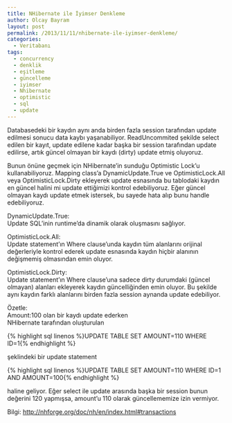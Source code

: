 ```yaml
---
title: NHibernate ile İyimser Denkleme
author: Olcay Bayram
layout: post
permalink: /2013/11/11/nhibernate-ile-iyimser-denkleme/
categories:
  - Veritabanı
tags:
  - concurrency
  - denklik
  - eşitleme
  - güncelleme
  - iyimser
  - Nhibernate
  - optimistic
  - sql
  - update
---
```

Databasedeki bir kaydın aynı anda birden fazla session tarafından update edilmesi sonucu data kaybı yaşanabiliyor. ReadUncommited şekilde select edilen bir kayıt, update edilene kadar başka bir session tarafından update edilirse, artık güncel olmayan bir kaydı (dirty) update etmiş oluyoruz.

Bunun önüne geçmek için NHibernate’in sunduğu Optimistic Lock’u kullanabiliyoruz. Mapping class’a DynamicUpdate.True ve OptimisticLock.All veya OptimisticLock.Dirty ekleyerek update esnasında bu tablodaki kaydın en güncel halini mi update ettiğimizi kontrol edebiliyoruz. Eğer güncel olmayan kaydı update etmek istersek, bu sayede hata alıp bunu handle edebiliyoruz.

DynamicUpdate.True:  
Update SQL’inin runtime’da dinamik olarak oluşmasını sağlıyor.

<!--more-->

OptimisticLock.All:  
Update statement’ın Where clause’unda kaydın tüm alanlarını orijinal değerleriyle kontrol ederek update esnasında kaydın hiçbir alanının değişmemiş olmasından emin oluyor.

OptimisticLock.Dirty:  
Update statement’ın Where clause’una sadece dirty durumdaki (güncel olmayan) alanları ekleyerek kaydın güncelliğinden emin oluyor. Bu şekilde aynı kaydın farklı alanlarını birden fazla session aynanda update edebiliyor.

Özetle:  
Amount:100 olan bir kaydı update ederken  
NHibernate tarafından oluşturulan 

{% highlight sql linenos %}UPDATE TABLE SET AMOUNT=110 WHERE ID=1{% endhighlight %}

şeklindeki bir update statement 

{% highlight sql linenos %}UPDATE TABLE SET AMOUNT=110 WHERE ID=1 AND AMOUNT=100{% endhighlight %}

haline geliyor. Eğer select ile update arasında başka bir session bunun değerini 120 yapmışsa, amount’u 110 olarak güncellememize izin vermiyor.

Bilgi: <a href="http://nhforge.org/doc/nh/en/index.html#transactions" target="_blank">http://nhforge.org/doc/nh/en/index.html#transactions</a>